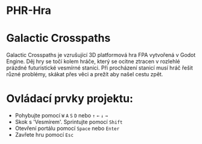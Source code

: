 # PHR-Hra

# Galactic Crosspaths

Galactic Crosspaths je vzrušující 3D platformová hra FPA vytvořená v Godot Engine. Děj hry se točí kolem hráče, který se ocitne ztracen v rozlehlé prázdné futuristické vesmírné stanici. Při procházení stanicí musí hráč řešit různé problémy, skákat přes věci a prežít aby našel cestu zpět. 

# Ovládací prvky projektu:
- Pohybujte pomocí `W` `A` `S` `D` nebo `↑` `←` `↓` `→`
- Skok s 'Vesmírem'. Sprintujte pomocí `Shift`
- Otevření portálu pomocí `Space` nebo `Enter`
- Zavřete hru pomocí `Esc`

